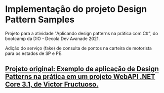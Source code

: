 # Implementação do projeto Design Pattern Samples
Projeto para a atividade "Aplicando design patterns na prática com C#", do bootcamp da DIO - Decola Dev Avanade 2021.

Adição do serviço (fake) de consulta de pontos na carteira de motorista para os estados de SP e PE.

## [Projeto original: Exemplo de aplicação de Design Patterns na prática em um projeto WebAPI .NET Core 3.1, de Victor Fructuoso.](https://github.com/fructuoso/DesignPatternSamples)
